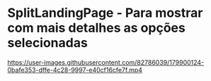 # SplitLandingPage - Para mostrar com mais detalhes as opções selecionadas   

https://user-images.githubusercontent.com/82786039/179900124-0bafe353-dffe-4c28-9997-e40cf16cfe7f.mp4

